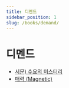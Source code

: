 ```yaml
---
title: 디멘드
sidebar_position: 1
slug: /books/demand/
---
```


# 디멘드

- [서문) 수요의 미스터리](./intro.md)
- [매력 (Magnetic)](./01.md)